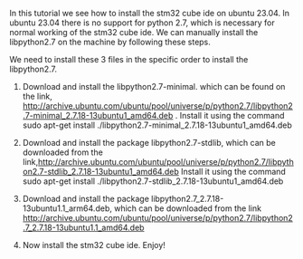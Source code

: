 In this tutorial we see how to install the stm32 cube ide on ubuntu 23.04. In ubuntu 23.04 there is no support for python 2.7, which is necessary for normal working of the stm32 cube ide. We can manually install the libpython2.7 on the machine by following these steps.

We need to install these 3 files in the specific order to install the libpython2.7.

1. Download and install the libpython2.7-minimal. which can be found on the link, http://archive.ubuntu.com/ubuntu/pool/universe/p/python2.7/libpython2.7-minimal_2.7.18-13ubuntu1_amd64.deb  . Install it using the command sudo apt-get install ./libpython2.7-minimal_2.7.18-13ubuntu1_amd64.deb

2. Download and install the package libpython2.7-stdlib, which can be downloaded from the link,http://archive.ubuntu.com/ubuntu/pool/universe/p/python2.7/libpython2.7-stdlib_2.7.18-13ubuntu1_amd64.deb Install it using the command sudo apt-get install ./libpython2.7-stdlib_2.7.18-13ubuntu1_amd64.deb

3. Download and install the package libpython2.7_2.7.18-13ubuntu1.1_arm64.deb, which can be downloaded from the link 	http://archive.ubuntu.com/ubuntu/pool/universe/p/python2.7/libpython2.7_2.7.18-13ubuntu1.1_amd64.deb

4. Now install the stm32 cube ide. Enjoy!

